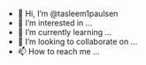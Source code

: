 - 👋 Hi, I’m @tasleem1paulsen
- 👀 I’m interested in ...
- 🌱 I’m currently learning ...
- 💞️ I’m looking to collaborate on ...
- 📫 How to reach me ...

<!---
tasleem1paulsen/tasleem1paulsen is a ✨ special ✨ repository because its `README.md` (this file) appears on your GitHub profile.
You can click the Preview link to take a look at your changes.
--->
